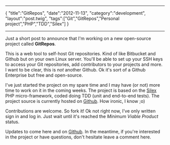***
{
    "title":"GitRepos",
    "date":"2012-11-13",
    "category":"development",
    "layout":"post.twig",
    "tags":["Git","GitRepos","Personal project","PHP","TDD","Silex"]
}
***

Just a short post to announce that I'm working on a new open-source project called **GitRepos**.

This is a web tool to self-host Git repositories. Kind of like Bitbucket and Github but on your own Linux server. You'll be able to set up your SSH keys to access your Git repositories, add contributors to your projects and more.  
I want to be clear, this is *not* another Github. Ok it's sort of a Github Enterprise but free and open-source.  

I've just started the project on my spare time and I may have (or not) more time to work on it in the coming weeks. The project is based on the [Silex](http://silex.sensiolabs.org/) PHP micro-framework, coded doing TDD (unit and end-to-end tests). The project source is currently hosted on [Github](https://github.com/simonjodet/gitrepos). How ironic, I know ;o)

Contributions are welcome. So fork it! Ok not right now, I've only written sign in and log in. Just wait until it's reached the *Minimum Viable Product* status.

Updates to come here and on [Github](https://github.com/simonjodet/gitrepos). In the meantime, if you're interested in the project or have questions, don't hesitate leave a comment here.